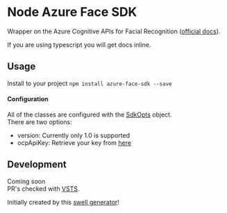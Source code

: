 # Node Azure Face SDK  
Wrapper on the Azure Cognitive APIs for Facial Recognition ([official docs][azure-docs]).  

If you are using typescript you will get docs inline.

## Usage  
Install to your project `npm install azure-face-sdk --save`

#### Configuration  
All of the classes are configured with the [SdkOpts][sdk-opts] object.  
There are two options:  

 - version: Currently only 1.0 is supported
 - ocpApiKey: Retrieve your key from [here][cognitive-key]

## Development  
Coming soon  
PR's checked with [VSTS][vsts].

Initially created by this [swell generator][parent-generator-url]!


[azure-docs]: https://westus.dev.cognitive.microsoft.com/docs/services/563879b61984550e40cbbe8d/operations/563879b61984550f30395236
[sdk-opts]: ./src/models/sdk-opts.ts  
[cognitive-key]: https://www.microsoft.com/cognitive-services/en-US/subscriptions
[person-sdk]: ./src/sdk/person.ts
[vsts]: https://www.visualstudio.com/team-services/
[parent-generator-url]: https://github.com/swellaby/generator-swell
